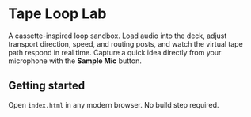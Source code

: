 # Tape Loop Lab

A cassette-inspired loop sandbox. Load audio into the deck, adjust transport direction, speed, and routing posts, and watch the virtual tape path respond in real time. Capture a quick idea directly from your microphone with the **Sample Mic** button.

## Getting started

Open `index.html` in any modern browser. No build step required.
